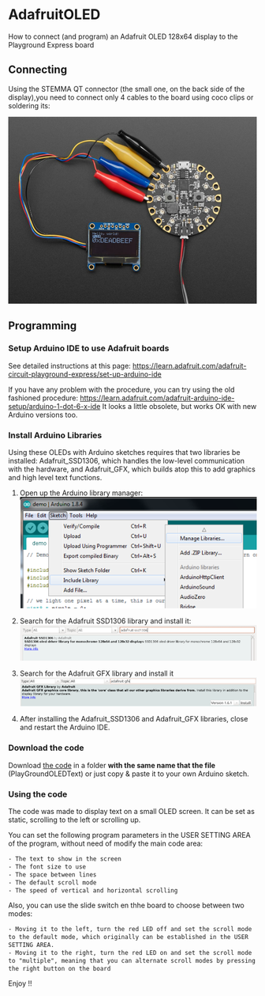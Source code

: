 # AdafruitOLED
How to connect (and program) an Adafruit OLED 128x64 display to the Playground Express board

## Connecting

Using the STEMMA QT connector (the small one, on the back side of the display),you need to connect only 4 cables to the board using coco clips or soldering its:

![](/images/938-08.jpg)


## Programming 

### Setup Arduino IDE to use Adafruit boards

See detailed instructions at this page:
https://learn.adafruit.com/adafruit-circuit-playground-express/set-up-arduino-ide

If you have any problem with the procedure, you can try using the old fashioned procedure: https://learn.adafruit.com/adafruit-arduino-ide-setup/arduino-1-dot-6-x-ide 
It looks a little obsolete, but works OK with new Arduino versions too. 


### Install Arduino Libraries
Using these OLEDs with Arduino sketches requires that two libraries be installed: Adafruit_SSD1306, which handles the low-level communication with the hardware, and Adafruit_GFX, which builds atop this to add graphics and high level text functions.

1. Open up the Arduino library manager:
![](/images/adafruit_products_library_manager_menu.png)

2. Search for the Adafruit SSD1306 library and install it:
![](/images/adafruit_products_ssd1306.png)

3. Search for the Adafruit GFX library and install it
![](/images/adafruit_products_gfx.png)

4. After installing the Adafruit_SSD1306 and Adafruit_GFX libraries, close and restart the Arduino IDE.

### Download the code
Download [the code](/code/PlayGroundOLEDText.ino) in a folder **with the same name that the file** (PlayGroundOLEDText) or just copy & paste it to your own Arduino sketch.

### Using the code

The code was made to display text on a small OLED screen. It can be set as static, scrolling to the left or scrolling up.

You can set the following program parameters in the USER SETTING AREA of the program, without need of modify the main code area:

    - The text to show in the screen
    - The font size to use 
    - The space between lines
    - The default scroll mode
    - The speed of vertical and horizontal scrolling

Also, you can use the slide switch en thhe board to choose between two modes:

    - Moving it to the left, turn the red LED off and set the scroll mode to the default mode, which originally can be established in the USER SETTING AREA.
    - Moving it to the right, turn the red LED on and set the scroll mode to "multiple", meaning that you can alternate scroll modes by pressing the right button on the board 

Enjoy !!





